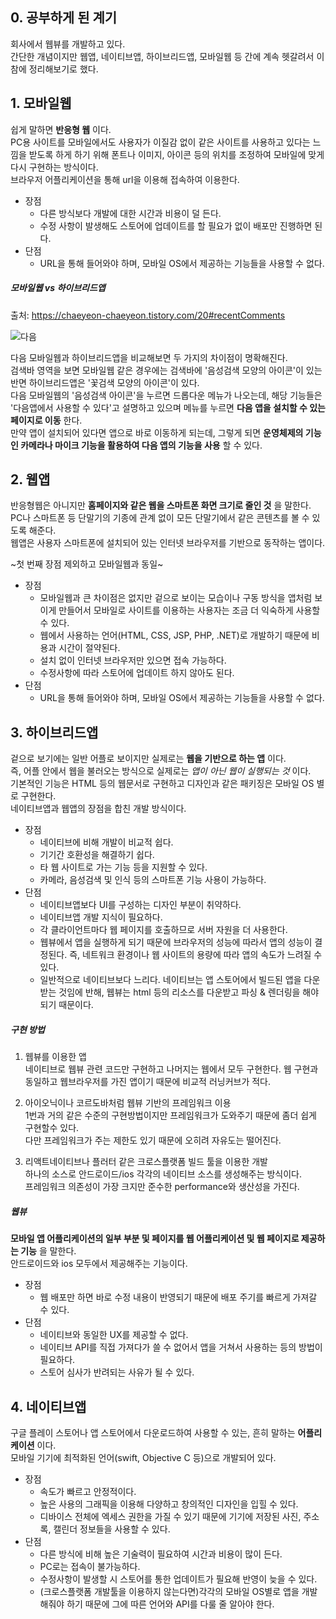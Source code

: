## 0. 공부하게 된 계기
회사에서 웹뷰를 개발하고 있다.  
간단한 개념이지만 웹앱, 네이티브앱, 하이브리드앱, 모바일웹 등 간에 계속 헷갈려서 이참에 정리해보기로 했다.  


## 1. 모바일웹
쉽게 말하면 __반응형 웹__ 이다.  
PC용 사이트를 모바일에서도 사용자가 이질감 없이 같은 사이트를 사용하고 있다는 느낌을 받도록 하게 하기 위해 폰트나 이미지, 아이콘 등의 위치를 조정하여 모바일에 맞게 다시 구현하는 방식이다.  
브라우저 어플리케이션을 통해 url을 이용해 접속하여 이용한다.  

* 장점
  * 다른 방식보다 개발에 대한 시간과 비용이 덜 든다.
  * 수정 사항이 발생해도 스토어에 업데이트를 할 필요가 없이 배포만 진행하면 된다.
* 단점
  * URL을 통해 들어와야 하며, 모바일 OS에서 제공하는 기능들을 사용할 수 없다.

##### 모바일웹 vs 하이브리드앱
출처: https://chaeyeon-chaeyeon.tistory.com/20#recentComments  
  
![다음](https://user-images.githubusercontent.com/63287638/170873145-4f068602-f5e0-4558-89d1-8e9ed4c63008.png)  
  
다음 모바일웹과 하이브리드앱을 비교해보면 두 가지의 차이점이 명확해진다.  
검색바 영역을 보면 모바일웹 같은 경우에는 검색바에 '음성검색 모양의 아이콘'이 있는 반면 하이브리드앱은 '꽃검색 모양의 아이콘'이 있다.  
다음 모바일웹의 '음성검색 아이콘'을 누르면 드롭다운 메뉴가 나오는데, 해당 기능들은 '다음앱에서 사용할 수 있다'고 설명하고 있으며 메뉴를 누르면 __다음 앱을 설치할 수 있는 페이지로 이동__ 한다.  
만약 앱이 설치되어 있다면 앱으로 바로 이동하게 되는데, 그렇게 되면 __운영체제의 기능인 카메라나 마이크 기능을 활용하여 다음 앱의 기능을 사용__ 할 수 있다.  


## 2. 웹앱
반응형웹은 아니지만 __홈페이지와 같은 웹을 스마트폰 화면 크기로 줄인 것__ 을 말한다.  
PC나 스마트폰 등 단말기의 기종에 관계 없이 모든 단말기에서 같은 콘텐츠를 볼 수 있도록 해준다.  
웹앱은 사용자 스마트폰에 설치되어 있는 인터넷 브라우저를 기반으로 동작하는 앱이다.  

~첫 번째 장점 제외하고 모바일웹과 동일~
* 장점
  * 모바일웹과 큰 차이점은 없지만 겉으로 보이는 모습이나 구동 방식을 앱처럼 보이게 만들어서 모바일로 사이트를 이용하는 사용자는 조금 더 익숙하게 사용할 수 있다.
  * 웹에서 사용하는 언어(HTML, CSS, JSP, PHP, .NET)로 개발하기 때문에 비용과 시간이 절약된다.
  * 설치 없이 인터넷 브라우저만 있으면 접속 가능하다.
  * 수정사항에 따라 스토어에 업데이트 하지 않아도 된다.
* 단점
  * URL을 통해 들어와야 하며, 모바일 OS에서 제공하는 기능들을 사용할 수 없다.


## 3. 하이브리드앱
겉으로 보기에는 일반 어플로 보이지만 실제로는 __웹을 기반으로 하는 앱__ 이다.  
즉, 어플 안에서 웹을 불러오는 방식으로 실제로는 _앱이 아닌 웹이 실행되는 것_ 이다.  
기본적인 기능은 HTML 등의 웹문서로 구현하고 디자인과 같은 패키징은 모바일 OS 별로 구현한다.  
네이티브앱과 웹앱의 장점을 합친 개발 방식이다.

* 장점
  * 네이티브에 비해 개발이 비교적 쉽다.
  * 기기간 호환성을 해결하기 쉽다.
  * 타 웹 사이트로 가는 기능 등을 지원할 수 있다.
  * 카메라, 음성검색 및 인식 등의 스마트폰 기능 사용이 가능하다.
* 단점
  * 네이티브앱보다 UI를 구성하는 디자인 부분이 취약하다.
  * 네이티브앱 개발 지식이 필요하다.
  * 각 클라이언트마다 웹 페이지를 호출하므로 서버 자원을 더 사용한다.
  * 웹뷰에서 앱을 실행하게 되기 때문에 브라우저의 성능에 따라서 앱의 성능이 결정된다. 즉, 네트워크 환경이나 웹 사이트의 용량에 따라 앱의 속도가 느려질 수 있다.
  * 일반적으로 네이티브보다 느리다. 네이티브는 앱 스토어에서 빌드된 앱을 다운받는 것임에 반해, 웹뷰는 html 등의 리소스를 다운받고 파싱 & 렌더링을 해야되기 때문이다.

##### 구현 방법
1. 웹뷰를 이용한 앱  
네이티브로 웹뷰 관련 코드만 구현하고 나머지는 웹에서 모두 구현한다. 웹 구현과 동일하고 웹브라우저를 가진 앱이기 때문에 비교적 러닝커브가 적다.  

2. 아이오닉이나 코르도바처럼 웹뷰 기반의 프레임워크 이용  
1번과 거의 같은 수준의 구현방법이지만 프레임워크가 도와주기 때문에 좀더 쉽게 구현할수 있다.  
다만 프레임워크가 주는 제한도 있기 때문에 오히려 자유도는 떨어진다.  

3. 리액트네이티브나 플러터 같은 크로스플랫폼 빌드 툴을 이용한 개발  
하나의 소스로 안드로이드/ios 각각의 네이티브 소스를 생성해주는 방식이다.  
프레임워크 의존성이 가장 크지만 준수한 performance와 생산성을 가진다.  

##### 웹뷰
__모바일 앱 어플리케이션의 일부 부분 및 페이지를 웹 어플리케이션 및 웹 페이지로 제공하는 기능__ 을 말한다.  
안드로이드와 ios 모두에서 제공해주는 기능이다.  

* 장점
  * 웹 배포만 하면 바로 수정 내용이 반영되기 때문에 배포 주기를 빠르게 가져갈 수 있다.
* 단점
  * 네이티브와 동일한 UX를 제공할 수 없다.
  * 네이티브 API를 직접 가져다가 쓸 수 없어서 앱을 거쳐서 사용하는 등의 방법이 필요하다.
  * 스토어 심사가 반려되는 사유가 될 수 있다.


## 4. 네이티브앱
구글 플레이 스토어나 앱 스토어에서 다운로드하여 사용할 수 있는, 흔히 말하는 __어플리케이션__ 이다.  
모바일 기기에 최적화된 언어(swift, Objective C 등)으로 개발되어 있다.  

* 장점
  * 속도가 빠르고 안정적이다.
  * 높은 사용의 그래픽을 이용해 다양하고 창의적인 디자인을 입힐 수 있다.
  * 디바이스 전체에 엑세스 권한을 가질 수 있기 때문에 기기에 저장된 사진, 주소록, 캘린더  정보들을 사용할 수 있다.
* 단점
  * 다른 방식에 비해 높은 기술력이 필요하여 시간과 비용이 많이 든다.
  * PC로는 접속이 불가능하다.
  * 수정사항이 발생할 시 스토어를 통한 업데이트가 필요해 반영이 늦을 수 있다.
  * (크로스플랫폼 개발툴을 이용하지 않는다면)각각의 모바일 OS별로 앱을 개발해줘야 하기 때문에 그에 따른 언어와 API를 다룰 줄 알아야 한다.

